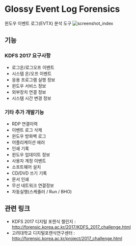# Glossy Event Log Forensics
윈도우 이벤트 로그(EVTX) 분석 도구
![screenshot_index](https://raw.githubusercontent.com/fsi-yhkim/glossy/master/screenshots/index.png "screenshot_index")


## 기능
### KDFS 2017 요구사항
- 로그온/로그오프 이벤트
- 시스템 온/오프 이벤트
- 응용 프로그램 실행 정보
- 윈도우 서비스 정보
- 외부장치 연결 정보
- 시스템 시간 변경 정보

### 기타 추가 개발기능
- RDP 연결이력
- 이벤트 로그 삭제
- 윈도우 방화벽 로그
- 어플리케이션 에러
- 인쇄 기록
- 윈도우 업데이트 정보
- 사용자 계정 이벤트
- 소프트웨어 설치
- CD/DVD 쓰기 기록
- 문서 인쇄
- 무선 네트워크 연결정보
- 자동실행(스케줄러 / Run / BHO)

## 관련 링크 
- KDFS 2017 디지털 포렌식 챌린지 : http://forensic.korea.ac.kr/2017/KDFS_2017_challenge.html
- 고려대학교 디지털포렌식연구센터 : http://forensic.korea.ac.kr/project/2017_challenge.html
